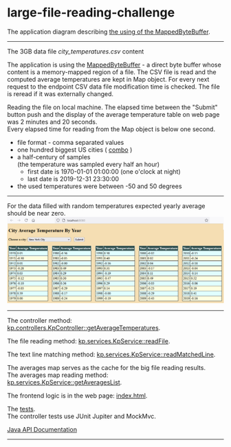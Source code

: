 # large-file-reading-challenge
<p>
The application diagram describing <a href="https://github.com/Ee-Cs/large-file-reading-challenge/blob/main/docs/mermaid/stateDiagram.md">the using of the MappedByteBuffer</a>.
</p>
<hr>
<p>The 3GB data file <i>city_temperatures.csv</i> content</p>
<p>
The application is using the 
<a href="https://docs.oracle.com/en/java/javase/22/docs/api/java.base/java/nio/MappedByteBuffer.html">MappedByteBuffer</a> 
 - a direct byte buffer whose content is a memory-mapped region of a file.
The CSV file is read and the computed average temperatures are kept in Map object.
For every next request to the endpoint CSV data file modification time is checked.
The file is reread if it was externally changed. 
</p>
<p>Reading the file on local machine. The elapsed time between the "Submit" button push and
the display of the average temperature table on web page was 2 minutes and 20 seconds.<br>
Every elapsed time for reading from the Map object is below one second. 
</p>
<ul>
<li>file format - comma separated values</li>
<li>one hundred biggest US cities (
<a href="https://github.com/Ee-Cs/large-file-reading-challenge/blob/main/src/main/resources/static/index.html#L104">
combo</a> )</li>
<li>a half-century of samples<br>
    (the temperature was sampled every half an hour)
    <ul>
        <li>first date is 1970-01-01 01:00:00 (one o'clock at night)</li>
        <li>last  date is 2019-12-31 23:30:00</li>
    </ul>
    </li>
<li>the used temperatures were between -50 and 50 degrees</li>
</ul>
<hr/>
<p>
For the data filled with random temperatures
expected yearly average should be near zero.  
<img alt="" src="docs/images/WebPageScreenshot.png"/>
</p>
<hr>
<p>
The controller method:
<a href="https://github.com/Ee-Cs/large-file-reading-challenge/blob/main/src/main/java/kp/controllers/KpController.java#L44">
kp.controllers.KpController::getAverageTemperatures</a>.
</p>
<p>
The file reading method:
<a href="https://github.com/Ee-Cs/large-file-reading-challenge/blob/main/src/main/java/kp/services/KpService.java#L92">
kp.services.KpService::readFile</a>.
</p>
<p>
The text line matching method:
<a href="https://github.com/Ee-Cs/large-file-reading-challenge/blob/main/src/main/java/kp/services/KpService.java#L171">
kp.services.KpService::readMatchedLine</a>.
</p>
<p>
The averages map serves as the cache for the big file reading results.<br>
The averages map reading method:
<a href="https://github.com/Ee-Cs/large-file-reading-challenge/blob/main/src/main/java/kp/services/KpService.java#L71">
kp.services.KpService::getAveragesList</a>.
</p>
<p>
The frontend logic is in the web page:
<a href="https://github.com/Ee-Cs/large-file-reading-challenge/blob/main/src/main/resources/static/index.html">
index.html</a>.
</p>
<p>
The <a href="https://github.com/Ee-Cs/large-file-reading-challenge/tree/main/src/test/java/kp">
tests</a>.<br>
The controller tests use JUnit Jupiter and MockMvc.
</p>
<p>
<a href="https://htmlpreview.github.io/?https://github.com/Ee-Cs/large-file-reading-challenge/blob/main/docs/apidocs/index.html">
Java API Documentation</a>
</p>
<hr>
